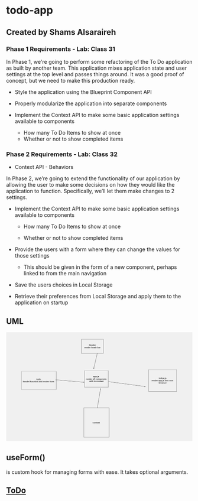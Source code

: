 # todo-app
 ## Created by Shams Alsaraireh
 ### Phase 1 Requirements - Lab: Class 31
In Phase 1, we're going to perform some refactoring of the To Do application as built by another team. This application mixes application state and user settings at the top level and passes things around. It was a good proof of concept, but we need to make this production ready.

* Style the application using the Blueprint Component API

* Properly modularize the application into separate components

* Implement the Context API to make some basic application settings available to components

     - How many To Do Items to show at once
    - Whether or not to show completed items


 ### Phase 2 Requirements - Lab: Class 32
* Context API - Behaviors

In Phase 2, we’re going to extend the functionality of our application by allowing the user to make some decisions on how they would like the application to function. Specifically, we’ll let them make changes to 2 settings.

- Implement the Context API to make some basic application settings available to components

    * How many To Do Items to show at once

    *  Whether or not to show completed items

- Provide the users with a form where they can change the values for those settings

     * This should be given in the form of a new component, perhaps linked to from the main navigation
- Save the users choices in Local Storage

- Retrieve their preferences from Local Storage and apply them to the application on startup
## UML
![image](./todo-uml.png)

## useForm()
is custom hook for managing forms with ease. It takes optional arguments. 


   ## [ToDo](https://jolly-kelpie-618bf3.netlify.app/)